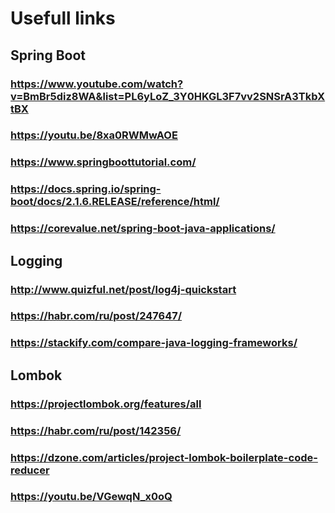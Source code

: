 # Usefull links

## Spring Boot

### https://www.youtube.com/watch?v=BmBr5diz8WA&list=PL6yLoZ_3Y0HKGL3F7vv2SNSrA3TkbXtBX 
### https://youtu.be/8xa0RWMwAOE
### https://www.springboottutorial.com/
### https://docs.spring.io/spring-boot/docs/2.1.6.RELEASE/reference/html/
### https://corevalue.net/spring-boot-java-applications/

## Logging

### http://www.quizful.net/post/log4j-quickstart
### https://habr.com/ru/post/247647/
### https://stackify.com/compare-java-logging-frameworks/

## Lombok

### https://projectlombok.org/features/all
### https://habr.com/ru/post/142356/
### https://dzone.com/articles/project-lombok-boilerplate-code-reducer
### https://youtu.be/VGewqN_x0oQ


